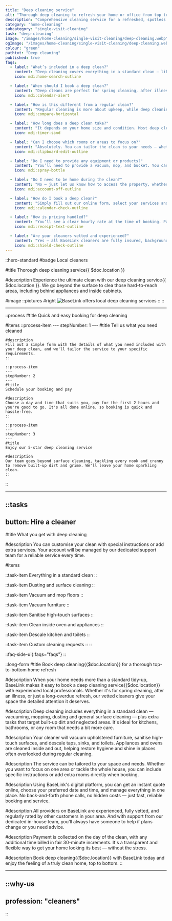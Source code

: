 ```yaml
---
title: "Deep cleaning service"
alt: "Thorough deep cleaning to refresh your home or office from top to bottom"
description: "Comprehensive cleaning service for a refreshed, spotless space"
category: "home-cleaning"
subcategory: "single-visit-cleaning"
task: "deep-cleaning"
image: "/images/home-cleaning/single-visit-cleaning/deep-cleaning.webp"
ogImage: "/images/home-cleaning/single-visit-cleaning/deep-cleaning.webp"
colour: "green"
pathtxt: "Deep cleaning"
published: true
faqs:
  - label: "What’s included in a deep clean?"
    content: "Deep cleaning covers everything in a standard clean — like dusting, vacuuming and mopping — plus extras like descaling taps and toilets, cleaning inside ovens and appliances, sanitising high-touch areas, and vacuuming furniture. It’s a full top-to-bottom refresh for your home."
    icon: mdi:home-search-outline

  - label: "When should I book a deep clean?"
    content: "Deep cleans are perfect for spring cleaning, after illness, moving in or out, or when your space needs extra attention. They’re also ideal before or after hosting guests or if it’s been a while since your last professional clean."
    icon: mdi:calendar-alert

  - label: "How is this different from a regular clean?"
    content: "Regular cleaning is more about upkeep, while deep cleaning focuses on neglected or harder-to-reach areas. Think inside ovens, appliance detailing, descaling, and removing built-up grime that’s not part of a routine visit."
    icon: mdi:compare-horizontal

  - label: "How long does a deep clean take?"
    content: "It depends on your home size and condition. Most deep cleans take 3 to 6 hours. You’ll receive a time recommendation during booking, and if extra time is needed, we bill fairly in 30-minute increments."
    icon: mdi:timer-sand

  - label: "Can I choose which rooms or areas to focus on?"
    content: "Absolutely. You can tailor the clean to your needs — whether it’s the kitchen, bathrooms, or the whole home. Just select your priorities or leave notes in the booking form, and we’ll follow them closely."
    icon: mdi:clipboard-edit-outline

  - label: "Do I need to provide any equipment or products?"
    content: "You’ll need to provide a vacuum, mop, and bucket. You can supply your own products, or we can bring eco-friendly cleaning supplies for a small fee — just select that option when booking."
    icon: mdi:spray-bottle

  - label: "Do I need to be home during the clean?"
    content: "No — just let us know how to access the property, whether through a key drop, smart lock, or neighbour. We’ll keep everything secure and send updates when your clean is complete."
    icon: mdi:account-off-outline

  - label: "How do I book a deep clean?"
    content: "Simply fill out our online form, select your services and extras, and get an instant quote. Choose a time that works for you — and we’ll handle the rest. It’s all managed digitally through your BaseLink account."
    icon: mdi:calendar-check-outline

  - label: "How is pricing handled?"
    content: "You’ll see a clear hourly rate at the time of booking. Payment is taken on the day of your clean, and extra time — if needed — is billed in fair 30-minute increments. No surprises."
    icon: mdi:receipt-text-outline

  - label: "Are your cleaners vetted and experienced?"
    content: "Yes — all BaseLink cleaners are fully insured, background-checked, and rated by other customers. We only work with experienced professionals who meet our quality standards."
    icon: mdi:shield-check-outline
---
```


::hero-standard
#badge
Local cleaners

#title
Thorough deep cleaning service{{ $doc.location }}

#description
Experience the ultimate clean with our deep cleaning service{{ $doc.location }}. We go beyond the surface to clea those hard-to-reach areas, including behind appliances and inside cabinets.

#image
    ::pictures
    #right
    ![BaseLink offers local deep cleaning services](/images/home-cleaning/single-visit-cleaning/deep-cleaning.webp)
    ::
::

---

::process
#title
Quick and easy booking for deep cleaning

#items
    ::process-item
    ---
    stepNumber: 1
    ---
    #title
    Tell us what you need cleaned

    #description
    Fill out a simple form with the details of what you need included with your deep clean, and we'll tailor the service to your specific requirements.
    ::
    
    ::process-item
    ---
    stepNumber: 2
    ---
    #title
    Schedule your booking and pay

    #description
    Choose a day and time that suits you, pay for the first 2 hours and you're good to go. It's all done online, so booking is quick and hassle-free.
    ::

    ::process-item
    ---
    stepNumber: 3
    ---
    #title
    Enjoy our 5-star deep cleaning service

    #description
    Our team goes beyond surface cleaning, tackling every nook and cranny to remove built-up dirt and grime. We'll leave your home sparkling clean.
    ::
::

---

::tasks
---
button: Hire a cleaner
---

#title
What you get with deep cleaning

#description
You can customise your clean with special instructions or add extra services. Your account will be managed by our dedicated support team for a reliable service every time.

#items

  ::task-item
  Everything in a standard clean
  ::

  ::task-item
  Dusting and surface cleaning
  ::

  ::task-item
  Vacuum and mop floors
  ::

  ::task-item
  Vacuum furniture
  ::

  ::task-item
  Sanitise high-touch surfaces
  ::
  
  ::task-item
  Clean inside oven and appliances
  ::

  ::task-item
  Descale kitchen and toilets
  ::

  ::task-item
  Custom cleaning requests
  ::
::


::faq-side-ui{:faqs="faqs"}
::


::long-form
#title
Book deep cleaning{{$doc.location}} for a thorough top-to-bottom home refresh

#description
When your home needs more than a standard tidy-up, BaseLink makes it easy to book a deep cleaning service{{$doc.location}} with experienced local professionals. Whether it's for spring cleaning, after an illness, or just a long-overdue refresh, our vetted cleaners give your space the detailed attention it deserves.

#description
Deep cleaning includes everything in a standard clean — vacuuming, mopping, dusting and general surface cleaning — plus extra tasks that target built-up dirt and neglected areas. It's ideal for kitchens, bathrooms, or any room that needs a bit more care.

#description
Your cleaner will vacuum upholstered furniture, sanitise high-touch surfaces, and descale taps, sinks, and toilets. Appliances and ovens are cleaned inside and out, helping restore hygiene and shine in places often overlooked during regular cleaning.

#description
The service can be tailored to your space and needs. Whether you want to focus on one area or tackle the whole house, you can include specific instructions or add extra rooms directly when booking.

#description
Using BaseLink's digital platform, you can get an instant quote online, choose your preferred date and time, and manage everything in one place. No back-and-forth phone calls, no hidden costs — just fast, reliable booking and service.

#description
All providers on BaseLink are experienced, fully vetted, and regularly rated by other customers in your area. And with support from our dedicated in-house team, you'll always have someone to help if plans change or you need advice.

#description
Payment is collected on the day of the clean, with any additional time billed in fair 30-minute increments. It's a transparent and flexible way to get your home looking its best — without the stress.

#description
Book deep cleaning{{$doc.location}} with BaseLink today and enjoy the feeling of a truly clean home, top to bottom.
::

---

::why-us
---
profession: "cleaners"
---
::